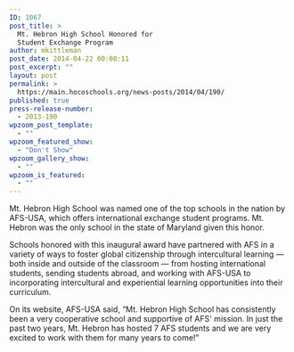```yaml
---
ID: 1067
post_title: >
  Mt. Hebron High School Honored for
  Student Exchange Program
author: mkittleman
post_date: 2014-04-22 00:00:11
post_excerpt: ""
layout: post
permalink: >
  https://main.hocoschools.org/news-posts/2014/04/190/
published: true
press-release-number:
  - 2013-190
wpzoom_post_template:
  - ""
wpzoom_featured_show:
  - "Don't Show"
wpzoom_gallery_show:
  - ""
wpzoom_is_featured:
  - ""
---
```

Mt. Hebron High School was named one of the top schools in the nation by AFS-USA, which offers international exchange student programs. Mt. Hebron was the only school in the state of Maryland given this honor.

Schools honored with this inaugural award have partnered with AFS in a variety of ways to foster global citizenship through intercultural learning — both inside and outside of the classroom — from hosting international students, sending students abroad, and working with AFS-USA to incorporating intercultural and experiential learning opportunities into their curriculum.

On its website, AFS-USA said, “Mt. Hebron High School has consistently been a very cooperative school and supportive of AFS' mission. In just the past two years, Mt. Hebron has hosted 7 AFS students and we are very excited to work with them for many years to come!”